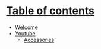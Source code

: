 # [Table of contents]()
* [Welcome][2] 
* [Youtube][3] 
	* [Accessories][4]

[2]:	README.md
[3]:	Youtube/Index.md
[4]:	Youtube/Ideas-Accessories.md